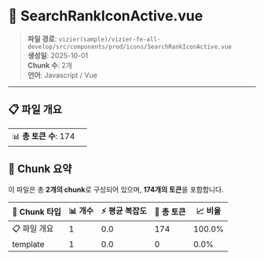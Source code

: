 # 📄 SearchRankIconActive.vue

> **파일 경로**: `vizier(sample)/vizier-fe-all-develop/src/components/prod/icons/SearchRankIconActive.vue`  
> **생성일**: 2025-10-01  
> **Chunk 수**: 2개  
> **언어**: Javascript / Vue
---


## 📋 파일 개요

| | |
|--|--|
| 📊 **총 토큰 수**: 174 |  |






## 🧩 Chunk 요약

이 파일은 총 **2개의 chunk**로 구성되어 있으며, **174개의 토큰**을 포함합니다.

| 🧩 Chunk 타입 | 📊 개수 | ⚡ 평균 복잡도 | 📝 총 토큰 | 📈 비율 |
|---------------|--------|-------------|----------|--------|
| 📋 파일 개요 | 1 | 0.0 | 174 | 100.0% |
| template | 1 | 0.0 | 0 | 0.0% |

